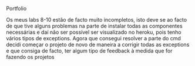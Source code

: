 Portfolio

Os meus labs 8-10 estão de facto muito incompletos, isto deve se ao facto de que tive alguns problemas na parte de instalar todas as componentes necessárias e daí
não ser possível ser visualizado no heroku, pois tenho vários tipos de exceptions. Agora que consegui resolver a parte do cmd decidi começar o projeto de novo de maneira
a corrigir todas as exceptions e que consiga de facto, ter algum tipo de feedback à medida que for fazendo os projetos
